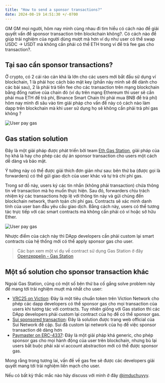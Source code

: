```yaml
---
title: "How to send a sponsor transactions?"
date: 2024-08-19 14:51:30 +/-0700
---
```


GM GM mọi người, hôm nay mình cùng nhau đi tìm hiểu có cách nào để giải quyết vấn để sponsor transaction trên blockchain không?. Có cách nào để giúp trải nghiệm của người dùng mượt mà hơn ví dụ như user có thể swap USDC -> USDT mà không cần phải có thể ETH trong ví để trả fee gas cho transaction?.

## Tại sao cần sponsor transactions?
Ở crypto, có 2 cái rào cản khá là lớn cho các users mới bắt đầu sử dụng ví blockchain, 1 là phải học cách bảo mật key (phần này mình sẽ để dành cho các bài sau), 2 là phải trả tiền fee cho các transaction trên mạng blockchain bằng đồng native của chain đó (ví dụ trên mạng Ethereum thì user sẽ cần phải mua ETH để trả phí, Binance Smart Chain thì phải mua BNB để trả phí) hôm nay mình đi sâu vào tìm giải pháp cho vấn để này có cách nào làm dapp trên blockchain mà khi user sử dụng họ sẽ không cần phải trả phí gas không ?

![User pay gas](https://encrypted-tbn0.gstatic.com/images?q=tbn:ANd9GcSI1gWApAWQ3fKHv7Df5e-Nr3ACfcuznn5xzA&s)

## Gas station solution
Đây là một giải pháp được phát triển bởi team [Eth Gas Station](https://ethgasstation.info/), giải pháp của họ khá là hay cho phép các dự án sponsor transaction cho users một cách dễ dàng và bảo mật.

Ý tưởng này có thể được giải thích đơn giản như sau: bên thứ ba (được gọi là forwarders) có thể gửi giao dịch của user khác và tự trả chi phí gas.

Trong sơ đồ này, users ký các tin nhắn (không phải transaction) chứa thông tin về transaction mà họ muốn thực hiện. Sau đó, forwarders chịu trách nhiệm ký các transactions hợp lệ với thông tin này và gửi chúng đến blockchain network, thanh toán chi phí gas. Contracts sẽ xác minh danh tính của user ban đầu yêu cầu giao dịch. Bằng cách này, users có thể tương tác trực tiếp với các smart contracts mà không cần phải có ví hoặc sở hữu Ether.

![User pay gas](https://docs.opengsn.org/assets/img/paymaster_needs_gas.7ef47ccb.png)

Nhược điểm của cách này thì DApp developers cần phải custom lại smart contracts của hệ thống mới có thể apply sponsor gas cho user.

> Các bạn xem một ví dụ về contract sử dụng Gas Station ở đây [Openzeppelin - Gas Station](https://docs.openzeppelin.com/contracts/2.x/api/gsn)

## Một số solution cho sponsor transaction khác
Ngoài Gas Station, cũng có một số bên thứ ba cố gắng solve problem này để mang tới trải nghiệm muợt mà nhất cho user:
- [VRC25 on Viction](https://coin98.net/vrc-25-la-gi): Đây là một tiêu chuẩn token trên Viction Network cho phép các dapp developers có thể sponsor gas cho mọi transaction của users khi tương tác với contracts. Tuy nhiên giống với Gas station thì các DApp developers phải custom lại contract của họ để có thể sponsor gas.
- [Sui sponsored transaction](https://docs.sui.io/concepts/transactions/sponsored-transactions): Đây là solution được trang web official của Sui Network đề cập. Sui đã custom lại network của họ để việc sponsor transaction dẽ dàng hơn
- [Paymaster on ERC-4337](https://www.erc4337.io/docs/paymasters/introduction): Đây là một giải pháp khá generic, cho phép sponsor gas cho mọi hành động của user trên blockchain, nhưng bù lại users bắt buộc phải xài ví account abstraction mới có thể được sponsor gas.

Mong rằng trong tương lai, vấn đề về gas fee sẽ được các developers giải quyết mang tới trải nghiệm liền mạch cho user.

Nếu có bất kỳ thắc mắc nào hãy discuss với mình ở đây [@imduchuyyy](https://t.me/imduchuyyy).
